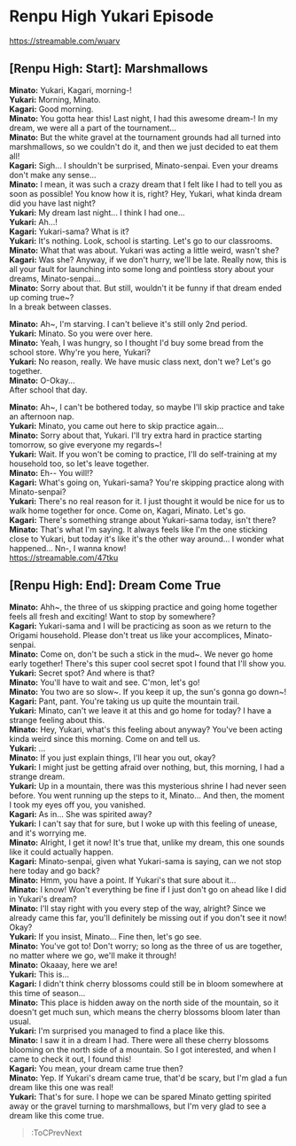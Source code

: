 
Renpu High Yukari Episode
=========================
https://streamable.com/wuarv

  

## [Renpu High: Start]: Marshmallows
**Minato:** Yukari, Kagari, morning-\!  
**Yukari:** Morning, Minato.  
**Kagari:** Good morning.  
**Minato:** You gotta hear this\! Last night, I had this awesome dream-\! In my dream, we were all a part of the tournament...  
**Minato:** But the white gravel at the tournament grounds had all turned into marshmallows, so we couldn't do it, and then we just decided to eat them all\!  
**Kagari:** Sigh... I shouldn't be surprised, Minato-senpai. Even your dreams don't make any sense...  
**Minato:** I mean, it was such a crazy dream that I felt like I had to tell you as soon as possible\! You know how it is, right? Hey, Yukari, what kinda dream did you have last night?  
**Yukari:** My dream last night... I think I had one...  
**Yukari:** Ah...\!  
**Kagari:** Yukari-sama? What is it?  
**Yukari:** It's nothing. Look, school is starting. Let's go to our classrooms.  
**Minato:** What that was about. Yukari was acting a little weird, wasn't she?  
**Kagari:** Was she? Anyway, if we don't hurry, we'll be late. Really now, this is all your fault for launching into some long and pointless story about your dreams, Minato-senpai...  
**Minato:** Sorry about that. But still, wouldn't it be funny if that dream ended up coming true\~?  
In a break between classes.

  
**Minato:** Ah\~, I'm starving. I can't believe it's still only 2nd period.  
**Yukari:** Minato. So you were over here.  
**Minato:** Yeah, I was hungry, so I thought I'd buy some bread from the school store. Why're you here, Yukari?  
**Yukari:** No reason, really. We have music class next, don't we? Let's go together.  
**Minato:** O-Okay...  
After school that day.

  
**Minato:** Ah\~, I can't be bothered today, so maybe I'll skip practice and take an afternoon nap.  
**Yukari:** Minato, you came out here to skip practice again...  
**Minato:** Sorry about that, Yukari. I'll try extra hard in practice starting tomorrow, so give everyone my regards\~\!  
**Yukari:** Wait. If you won't be coming to practice, I'll do self-training at my household too, so let's leave together.  
**Minato:** Eh-- You will\!\?  
**Kagari:** What's going on, Yukari-sama? You're skipping practice along with Minato-senpai?  
**Yukari:** There's no real reason for it. I just thought it would be nice for us to walk home together for once. Come on, Kagari, Minato. Let's go.  
**Kagari:** There's something strange about Yukari-sama today, isn't there?  
**Minato:** That's what I'm saying. It always feels like I'm the one sticking close to Yukari, but today it's like it's the other way around... I wonder what happened... Nn-, I wanna know\!  
https://streamable.com/47tku

  

## [Renpu High: End]: Dream Come True
**Minato:** Ahh\~, the three of us skipping practice and going home together feels all fresh and exciting\! Want to stop by somewhere?  
**Kagari:** Yukari-sama and I will be practicing as soon as we return to the Origami household. Please don't treat us like your accomplices, Minato-senpai.  
**Minato:** Come on, don't be such a stick in the mud\~\. We never go home early together\! There's this super cool secret spot I found that I'll show you.  
**Yukari:** Secret spot? And where is that?  
**Minato:** You'll have to wait and see. C'mon, let's go\!  
**Minato:** You two are so slow\~\. If you keep it up, the sun's gonna go down\~\!  
**Kagari:** Pant, pant. You're taking us up quite the mountain trail.  
**Yukari:** Minato, can't we leave it at this and go home for today? I have a strange feeling about this.  
**Minato:** Hey, Yukari, what's this feeling about anyway? You've been acting kinda weird since this morning. Come on and tell us.  
**Yukari:** ...  
**Minato:** If you just explain things, I'll hear you out, okay?  
**Yukari:** I might just be getting afraid over nothing, but, this morning, I had a strange dream.  
**Yukari:** Up in a mountain, there was this mysterious shrine I had never seen before. You went running up the steps to it, Minato... And then, the moment I took my eyes off you, you vanished.  
**Kagari:** As in... She was spirited away?  
**Yukari:** I can't say that for sure, but I woke up with this feeling of unease, and it's worrying me.  
**Minato:** Alright, I get it now\! It's true that, unlike my dream, this one sounds like it could actually happen.  
**Kagari:** Minato-senpai, given what Yukari-sama is saying, can we not stop here today and go back?  
**Minato:** Hmm, you have a point. If Yukari's that sure about it...   
**Minato:** I know\! Won't everything be fine if I just don't go on ahead like I did in Yukari's dream?  
**Minato:** I'll stay right with you every step of the way, alright? Since we already came this far, you'll definitely be missing out if you don't see it now\! Okay?  
**Yukari:** If you insist, Minato... Fine then, let's go see.  
**Minato:** You've got to\! Don't worry; so long as the three of us are together, no matter where we go, we'll make it through\!  
**Minato:** Okaaay, here we are\!  
**Yukari:** This is...  
**Kagari:** I didn't think cherry blossoms could still be in bloom somewhere at this time of season...  
**Minato:** This place is hidden away on the north side of the mountain, so it doesn't get much sun, which means the cherry blossoms bloom later than usual.  
**Yukari:** I'm surprised you managed to find a place like this.  
**Minato:** I saw it in a dream I had. There were all these cherry blossoms blooming on the north side of a mountain. So I got interested, and when I came to check it out, I found this\!  
**Kagari:** You mean, your dream came true then?  
**Minato:** Yep. If Yukari's dream came true, that'd be scary, but I'm glad a fun dream like this one was real\!  
**Yukari:** That's for sure. I hope we can be spared Minato getting spirited away or the gravel turning to marshmallows, but I'm very glad to see a dream like this come true.  
> :ToCPrevNext